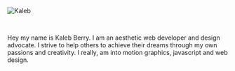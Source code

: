 ![Kaleb](https://res.cloudinary.com/dhclgoera/image/upload/v1631229456/git_banner_y9cjsv_iufia5.png)

<br>

Hey my name is Kaleb Berry. I am an aesthetic web developer and design advocate. I strive to help others to achieve their dreams through my own passions and creativity.
I really, am into motion graphics, javascript and web design.





